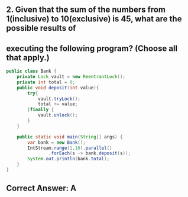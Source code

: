 ## 2. Given that the sum of the numbers from 1(inclusive) to 10(exclusive) is 45, what are the possible results of 
## executing  the following program? (Choose all that apply.)

```java
public class Bank {
    private Lock vault = new ReentrantLock();
    private int total = 0;
    public void deposit(int value){
        try{
            vault.tryLock();
            total += value;
        }finally {
            vault.unlock();
        }
    }

    public static void main(String[] args) {
        var bank = new Bank();
        IntStream.range(1,10).parallel()
                .forEach(s -> bank.deposit(s));
        System.out.println(bank.total);
    }
}
```

## Correct Answer: A